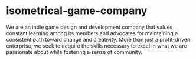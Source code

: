 # isometrical-game-company
We are an indie game design and development company that values constant learning among its members and advocates for maintaining a consistent path toward change and creativity. More than just a profit-driven enterprise, we seek to acquire the skills necessary to excel in what we are passionate about while fostering a sense of community.
